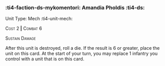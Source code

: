 ### :ti4-faction-ds-mykomentori: **Amandia Pholdis** :ti4-ds:

Unit Type: Mech :ti4-unit-mech:

<span style="font-variant:small-caps;">Cost 2</span> __|__ <span style="font-variant:small-caps;">Combat 6</span>

<span style="font-variant:small-caps;">Sustain Damage</span>

After this unit is destroyed, roll a die. If the result is 6 or greater, place the unit on this card. At the start of your turn, you may replace 1 infantry you control with a unit that is on this card.